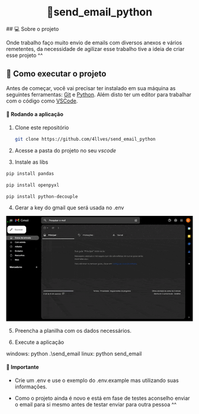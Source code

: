 <h1 align="center">
  🤖send_email_python
</h1>

<p></p>
## 💻 Sobre o projeto

Onde trabalho faço muito envio de emails com diversos anexos e vários remetentes, da necessidade de agilizar esse trabalho tive a ideia de criar esse projeto ^^

## 🚀 Como executar o projeto

Antes de começar, você vai precisar ter instalado em sua máquina as seguintes ferramentas: [Git](https://git-scm.com) e [Python](https://www.python.org/). Além disto ter um editor para trabalhar com o código como [VSCode](https://code.visualstudio.com/).

#### 🧭 Rodando a aplicação

1. Clone este repositório

	```bash
	git clone https://github.com/4llves/send_email_python
	```

2. Acesse a pasta do projeto no seu *vscode*
	
3. Instale as libs

  ```bash
  pip install pandas
  ```
  
  
  ```bash
  pip install openpyxl
  ```
  
  
  ```bash
  pip install python-decouple
  ```

4. Gerar a key do gmail que será usada no .env

  <img alt="Generate Key" src="https://github.com/4llves/send_email_python/blob/master/.github/generate_key.gif" />

5. Preencha a planilha com os dados necessários.

6. Execute a aplicação 

  windows: python .\send_email
  linux: python send_email
  

#### 📌 Importante

- Crie um .env e use o exemplo do .env.example mas utilizando suas informações.

- Como o projeto ainda é novo e está em fase de testes aconselho enviar o email para si mesmo antes de testar enviar para outra pessoa ^^
